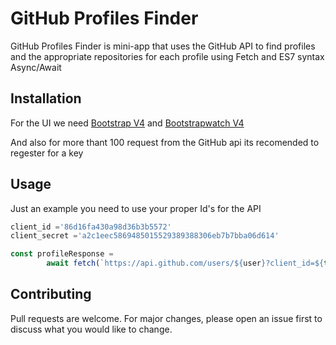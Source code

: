 # GitHub Profiles Finder

GitHub Profiles Finder is mini-app that uses the GitHub API to find profiles and the  appropriate repositories for each profile using Fetch and ES7 syntax Async/Await

## Installation

For the UI we need [Bootstrap V4](https://getbootstrap.com/docs/4.0/getting-started/introduction/) 
and [Bootstrapwatch V4](https://bootswatch.com/)

And also for more thant 100 request from the GitHub api its recomended to regester for a key 

## Usage

Just an example you need to use your proper Id's for the API

```Javascript
client_id ='86d16fa430a98d36b3b5572'
client_secret ='a2c1eec5869485015529389388306eb7b7bba06d614'

const profileResponse = 
        await fetch(`https://api.github.com/users/${user}?client_id=${this.client_id}&client_secret=${this.client_secret}`);

```

## Contributing
Pull requests are welcome. For major changes, please open an issue first to discuss what you would like to change.
